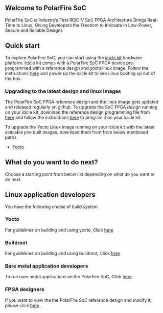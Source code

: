 ## Welcome to PolarFire SoC

PolarFire SoC is Industry’s First RISC-V SoC FPGA Architecture Brings Real-Time to Linux, Giving Developers the Freedom to Innovate in Low-Power, Secure and Reliable Designs

## Quick start
To explore PolarFire SoC, you can start using the [icicle kit](https://www.microsemi.com/products/fpga-soc/polarfire-soc-icicle-quick-start-guide#hardware) hardware platform. Icicle kit comes with a PolarFire SoC FPGA device pre-programmed with a reference design and yocto linux image. Follow the instructions [here](https://www.microsemi.com/products/fpga-soc/polarfire-soc-icicle-quick-start-guide#getting-started) and power up the icicle kit to see Linux booting up out of the box.

### Upgrading to the latest design and linux images
The PolarFire SoC FPGA reference design and the linux image gets updated and released regularly on github. To upgrade the SoC FPGA design running on your icicle kit, download the reference design programming file from [here](https://github.com/polarfire-soc/icicle-kit-reference-design/releases) and follow the instructions [here](https://github.com/polarfire-soc/polarfire-soc-documentation/blob/master/boards/mpfs-icicle-kit-es/updating-icicle-kit/updating-icicle-kit-design-and-linux.md#programming-the-polarfire-soc-design) to program it on your icicle kit.

To upgrade the Yocto Linux image running on your icicle kit with the latest available pre-built images, download them from from below mentioned paths
 - [Yocto](https://github.com/polarfire-soc/meta-polarfire-soc-yocto-bsp/releases)
 
## What do you want to do next?
Choose a starting point from below list depending on what do you want to do next.

## Linux application developers
You have the following choise of build system.

### Yocto
For guidelines on building and using yocto, Click [here]()
### Buildroot
For guidelines on building and using buildroot, Click [here]()
### Bare metal application developers
To run bare metal applications on the PolarFire SoC, Click [here]()
### FPGA designers
If you want to view the the PolarFire SoC reference design and modify it, please click [here]().





